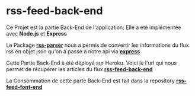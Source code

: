 # rss-feed-back-end 
Ce Projet est la partie Back-End de l'application;
Elle a été implémentée avec **Node.js** et **Express**

Le Package **[rss-parser](https://www.npmjs.com/package/rss-parser)** nous a permis de convertir les informations du flux rss en objet json qu'on a passé à notre api via **[express](https://www.npmjs.com/package/express)**

Cette Partie Back-End à été déployé sur Heroku. Voici le l'url qui nous permet de récupérer les articles du flux **[rss-feed-back-end](https://rss-feed-back-end.herokuapp.com/api/news)**

La Consommation de cette parte Back-End est fait dans la repository **[rss-feed-font-end](https://github.com/bensarr/rss-feed-front-end)**
